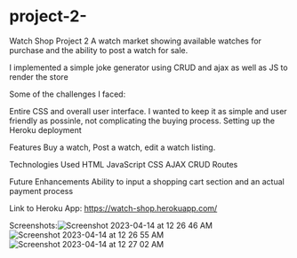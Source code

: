 # project-2-


Watch Shop Project 2
A watch market showing available watches for purchase and the ability to post a watch for sale.

I implemented a simple joke generator using CRUD and ajax as well as JS to render the store 

Some of the challenges I faced:

Entire CSS and overall user interface.  I wanted to keep it as simple and user friendly as possinle, not complicating the buying process.
Setting up the Heroku deployment



Features
Buy a watch, Post a watch, edit a watch listing.

Technologies Used
HTML
JavaScript
CSS
AJAX
CRUD Routes

Future Enhancements
Ability to input a shopping cart section and an actual payment process

Link to Heroku App:
https://watch-shop.herokuapp.com/

Screenshots:![Screenshot 2023-04-14 at 12 26 46 AM](https://user-images.githubusercontent.com/128634690/231941698-42c89571-b3bf-4ba0-b76b-8641f194151d.png)
![Screenshot 2023-04-14 at 12 26 55 AM](https://user-images.githubusercontent.com/128634690/231941703-39088898-8a6f-401c-a79e-abc3841baaa0.png)
![Screenshot 2023-04-14 at 12 27 02 AM](https://user-images.githubusercontent.com/128634690/231941712-e05bfd99-3821-4b39-a787-26e41264db5c.png)


